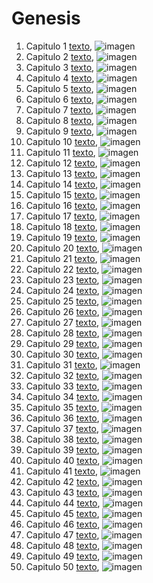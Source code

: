# Genesis

1. Capitulo 1 [texto](texto_filtrado/AT/Gn/Gn_1.txt), ![imagen](nube_de_palabras/AT/Gn/Gn_1_azul.png)
2. Capitulo 2 [texto](texto_filtrado/AT/Gn/Gn_2.txt), ![imagen](nube_de_palabras/AT/Gn/Gn_2_azul.png)
3. Capitulo 3 [texto](texto_filtrado/AT/Gn/Gn_3.txt), ![imagen](nube_de_palabras/AT/Gn/Gn_3_azul.png)
4. Capitulo 4 [texto](texto_filtrado/AT/Gn/Gn_4.txt), ![imagen](nube_de_palabras/AT/Gn/Gn_4_azul.png)
5. Capitulo 5 [texto](texto_filtrado/AT/Gn/Gn_5.txt), ![imagen](nube_de_palabras/AT/Gn/Gn_5_azul.png)
6. Capitulo 6 [texto](texto_filtrado/AT/Gn/Gn_6.txt), ![imagen](nube_de_palabras/AT/Gn/Gn_6_azul.png)
7. Capitulo 7 [texto](texto_filtrado/AT/Gn/Gn_7.txt), ![imagen](nube_de_palabras/AT/Gn/Gn_7_azul.png)
8. Capitulo 8 [texto](texto_filtrado/AT/Gn/Gn_8.txt), ![imagen](nube_de_palabras/AT/Gn/Gn_8_azul.png)
9. Capitulo 9 [texto](texto_filtrado/AT/Gn/Gn_9.txt), ![imagen](nube_de_palabras/AT/Gn/Gn_9_azul.png)
10. Capitulo 10 [texto](texto_filtrado/AT/Gn/Gn_10.txt), ![imagen](nube_de_palabras/AT/Gn/Gn_10_azul.png)
11. Capitulo 11 [texto](texto_filtrado/AT/Gn/Gn_11.txt), ![imagen](nube_de_palabras/AT/Gn/Gn_11_azul.png)
12. Capitulo 12 [texto](texto_filtrado/AT/Gn/Gn_12.txt), ![imagen](nube_de_palabras/AT/Gn/Gn_12_azul.png)
13. Capitulo 13 [texto](texto_filtrado/AT/Gn/Gn_13.txt), ![imagen](nube_de_palabras/AT/Gn/Gn_13_azul.png)
14. Capitulo 14 [texto](texto_filtrado/AT/Gn/Gn_14.txt), ![imagen](nube_de_palabras/AT/Gn/Gn_14_azul.png)
15. Capitulo 15 [texto](texto_filtrado/AT/Gn/Gn_15.txt), ![imagen](nube_de_palabras/AT/Gn/Gn_15_azul.png)
16. Capitulo 16 [texto](texto_filtrado/AT/Gn/Gn_16.txt), ![imagen](nube_de_palabras/AT/Gn/Gn_16_azul.png)
17. Capitulo 17 [texto](texto_filtrado/AT/Gn/Gn_17.txt), ![imagen](nube_de_palabras/AT/Gn/Gn_17_azul.png)
18. Capitulo 18 [texto](texto_filtrado/AT/Gn/Gn_18.txt), ![imagen](nube_de_palabras/AT/Gn/Gn_18_azul.png)
19. Capitulo 19 [texto](texto_filtrado/AT/Gn/Gn_19.txt), ![imagen](nube_de_palabras/AT/Gn/Gn_19_azul.png)
20. Capitulo 20 [texto](texto_filtrado/AT/Gn/Gn_20.txt), ![imagen](nube_de_palabras/AT/Gn/Gn_20_azul.png)
21. Capitulo 21 [texto](texto_filtrado/AT/Gn/Gn_21.txt), ![imagen](nube_de_palabras/AT/Gn/Gn_21_azul.png)
22. Capitulo 22 [texto](texto_filtrado/AT/Gn/Gn_22.txt), ![imagen](nube_de_palabras/AT/Gn/Gn_22_azul.png)
23. Capitulo 23 [texto](texto_filtrado/AT/Gn/Gn_23.txt), ![imagen](nube_de_palabras/AT/Gn/Gn_23_azul.png)
24. Capitulo 24 [texto](texto_filtrado/AT/Gn/Gn_24.txt), ![imagen](nube_de_palabras/AT/Gn/Gn_24_azul.png)
25. Capitulo 25 [texto](texto_filtrado/AT/Gn/Gn_25.txt), ![imagen](nube_de_palabras/AT/Gn/Gn_25_azul.png)
26. Capitulo 26 [texto](texto_filtrado/AT/Gn/Gn_26.txt), ![imagen](nube_de_palabras/AT/Gn/Gn_26_azul.png)
27. Capitulo 27 [texto](texto_filtrado/AT/Gn/Gn_27.txt), ![imagen](nube_de_palabras/AT/Gn/Gn_27_azul.png)
28. Capitulo 28 [texto](texto_filtrado/AT/Gn/Gn_28.txt), ![imagen](nube_de_palabras/AT/Gn/Gn_28_azul.png)
29. Capitulo 29 [texto](texto_filtrado/AT/Gn/Gn_29.txt), ![imagen](nube_de_palabras/AT/Gn/Gn_29_azul.png)
30. Capitulo 30 [texto](texto_filtrado/AT/Gn/Gn_30.txt), ![imagen](nube_de_palabras/AT/Gn/Gn_30_azul.png)
31. Capitulo 31 [texto](texto_filtrado/AT/Gn/Gn_31.txt), ![imagen](nube_de_palabras/AT/Gn/Gn_31_azul.png)
32. Capitulo 32 [texto](texto_filtrado/AT/Gn/Gn_32.txt), ![imagen](nube_de_palabras/AT/Gn/Gn_32_azul.png)
33. Capitulo 33 [texto](texto_filtrado/AT/Gn/Gn_33.txt), ![imagen](nube_de_palabras/AT/Gn/Gn_33_azul.png)
34. Capitulo 34 [texto](texto_filtrado/AT/Gn/Gn_34.txt), ![imagen](nube_de_palabras/AT/Gn/Gn_34_azul.png)
35. Capitulo 35 [texto](texto_filtrado/AT/Gn/Gn_35.txt), ![imagen](nube_de_palabras/AT/Gn/Gn_35_azul.png)
36. Capitulo 36 [texto](texto_filtrado/AT/Gn/Gn_36.txt), ![imagen](nube_de_palabras/AT/Gn/Gn_36_azul.png)
37. Capitulo 37 [texto](texto_filtrado/AT/Gn/Gn_37.txt), ![imagen](nube_de_palabras/AT/Gn/Gn_37_azul.png)
38. Capitulo 38 [texto](texto_filtrado/AT/Gn/Gn_38.txt), ![imagen](nube_de_palabras/AT/Gn/Gn_38_azul.png)
39. Capitulo 39 [texto](texto_filtrado/AT/Gn/Gn_39.txt), ![imagen](nube_de_palabras/AT/Gn/Gn_39_azul.png)
40. Capitulo 40 [texto](texto_filtrado/AT/Gn/Gn_40.txt), ![imagen](nube_de_palabras/AT/Gn/Gn_40_azul.png)
41. Capitulo 41 [texto](texto_filtrado/AT/Gn/Gn_41.txt), ![imagen](nube_de_palabras/AT/Gn/Gn_41_azul.png)
42. Capitulo 42 [texto](texto_filtrado/AT/Gn/Gn_42.txt), ![imagen](nube_de_palabras/AT/Gn/Gn_42_azul.png)
43. Capitulo 43 [texto](texto_filtrado/AT/Gn/Gn_43.txt), ![imagen](nube_de_palabras/AT/Gn/Gn_43_azul.png)
44. Capitulo 44 [texto](texto_filtrado/AT/Gn/Gn_44.txt), ![imagen](nube_de_palabras/AT/Gn/Gn_44_azul.png)
45. Capitulo 45 [texto](texto_filtrado/AT/Gn/Gn_45.txt), ![imagen](nube_de_palabras/AT/Gn/Gn_45_azul.png)
46. Capitulo 46 [texto](texto_filtrado/AT/Gn/Gn_46.txt), ![imagen](nube_de_palabras/AT/Gn/Gn_46_azul.png)
47. Capitulo 47 [texto](texto_filtrado/AT/Gn/Gn_47.txt), ![imagen](nube_de_palabras/AT/Gn/Gn_47_azul.png)
48. Capitulo 48 [texto](texto_filtrado/AT/Gn/Gn_48.txt), ![imagen](nube_de_palabras/AT/Gn/Gn_48_azul.png)
49. Capitulo 49 [texto](texto_filtrado/AT/Gn/Gn_49.txt), ![imagen](nube_de_palabras/AT/Gn/Gn_49_azul.png)
50. Capitulo 50 [texto](texto_filtrado/AT/Gn/Gn_50.txt), ![imagen](nube_de_palabras/AT/Gn/Gn_50_azul.png)
